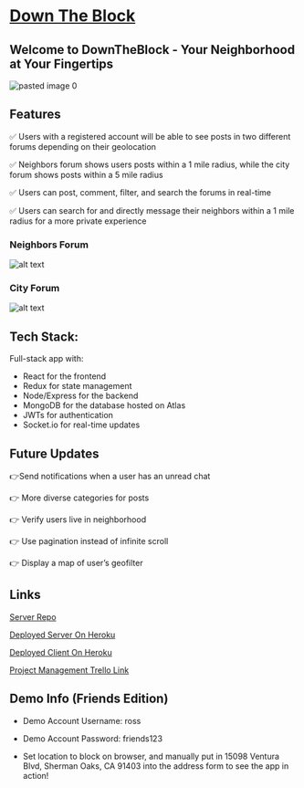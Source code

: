 # [Down The Block](https://down-the-block.herokuapp.com)

## Welcome to DownTheBlock - Your Neighborhood at Your Fingertips
![pasted image 0](https://user-images.githubusercontent.com/43651736/53673209-6f57a100-3c43-11e9-8926-d7a35b3517d1.png)

## Features
:white_check_mark: Users with a registered account will be able to see posts in two different forums depending on their geolocation 

:white_check_mark: Neighbors forum shows users posts within a 1 mile radius, while the city forum shows posts within a 5 mile radius

:white_check_mark: Users can post, comment, filter, and search the forums in real-time

:white_check_mark: Users can search for and directly message their neighbors within a 1 mile radius for a more private experience

### Neighbors Forum
![alt text](https://github.com/thinkful-ei26/Down-The-Block-Client/blob/dev/public/screenshot.png "Sims")

### City Forum
![alt text](https://github.com/thinkful-ei26/Down-The-Block-Client/blob/dev/public/screenshot2.png "Sims")

## Tech Stack: 
Full-stack app with:
- React for the frontend
- Redux for state management
- Node/Express for the backend
- MongoDB for the database hosted on Atlas
- JWTs for authentication
- Socket.io for real-time updates

## Future Updates
:point_right:Send notifications when a user has an unread chat

:point_right: More diverse categories for posts

:point_right: Verify users live in neighborhood

:point_right: Use pagination instead of infinite scroll 

:point_right: Display a map of user’s geofilter

## Links
[Server Repo](https://github.com/thinkful-ei26/Down-The-Block-Server)

[Deployed Server On Heroku](https://down-the-block-server.herokuapp.com/)

[Deployed Client On Heroku](https://down-the-block.herokuapp.com)

[Project Management Trello Link](https://trello.com/b/hPCzbOTZ/neighborhood-watch "trello")

## Demo Info (Friends Edition)
- Demo Account Username: ross

- Demo Account Password: friends123

- Set location to block on browser, and manually put in 15098 Ventura Blvd, Sherman Oaks, CA 91403 into the address form to see the app in action!
